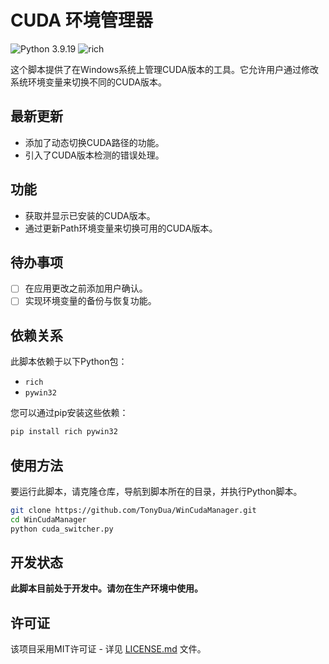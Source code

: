 # CUDA 环境管理器

![Python 3.9.19](https://img.shields.io/badge/python-3.9.19-blue.svg)
![rich](https://img.shields.io/badge/dependency-rich-green.svg)

这个脚本提供了在Windows系统上管理CUDA版本的工具。它允许用户通过修改系统环境变量来切换不同的CUDA版本。

## 最新更新
- 添加了动态切换CUDA路径的功能。
- 引入了CUDA版本检测的错误处理。

## 功能
- 获取并显示已安装的CUDA版本。
- 通过更新Path环境变量来切换可用的CUDA版本。

## 待办事项
- [ ] 在应用更改之前添加用户确认。
- [ ] 实现环境变量的备份与恢复功能。

## 依赖关系
此脚本依赖于以下Python包：
- `rich`
- `pywin32`

您可以通过pip安装这些依赖：

```bash
pip install rich pywin32
```

## 使用方法
要运行此脚本，请克隆仓库，导航到脚本所在的目录，并执行Python脚本。

```bash
git clone https://github.com/TonyDua/WinCudaManager.git
cd WinCudaManager
python cuda_switcher.py
```

## 开发状态
**此脚本目前处于开发中。请勿在生产环境中使用。**

## 许可证
该项目采用MIT许可证 - 详见 [LICENSE.md](LICENSE) 文件。
